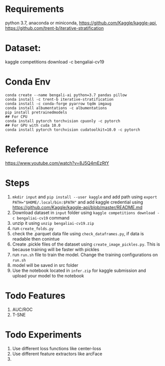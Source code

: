 

# Requirements
python 3.7,
anaconda or miniconda,
https://github.com/Kaggle/kaggle-api,
https://github.com/trent-b/iterative-stratification

# Dataset:
kaggle competitions download -c bengaliai-cv19

# Conda Env

    conda create --name bengali-ai python=3.7 pandas pillow
    conda install -c trent-b iterative-stratification
    conda install -c conda-forge pyarrow tqdm imgaug
    conda install albumentations -c albumentations
    pip install pretrainedmodels
    ## For CPU
    conda install pytorch torchvision cpuonly -c pytorch
    ## For GPU with cuda 10.0
    conda install pytorch torchvision cudatoolkit=10.0 -c pytorch
    

# Reference
https://www.youtube.com/watch?v=8J5Q4mEzRtY



# Steps
1. `mkdir input` and `pip install --user kaggle` and add path using `export PATH="$HOME/.local/bin:$PATH"` and add kaggle credential using https://github.com/Kaggle/kaggle-api/blob/master/README.md 
2. Download dataset in `input` folder using `kaggle competitions download -c bengaliai-cv19` command
3. unzip it using `unzip bengaliai-cv19.zip`
4. run `create_folds.py`
5. check the .parquet data file using `check_dataframes.py`, if data is readable then conintue
6. Create .pickle files of the dataset using `create_image_pickles.py`. This is because training will be faster with pickles
7. run `run.sh` file to train the model. Change the training configurations on `run.sh`
8. model will be saved in src folder
9. Use the notebook located in `infer.zip` for kaggle submission and upload your model to the notebook


# Todo Features
1. AUC/ROC
2. T-SNE

# Todo Experiments

1. Use different loss functions like center-loss
2. Use different feature extractors like arcFace
3. 